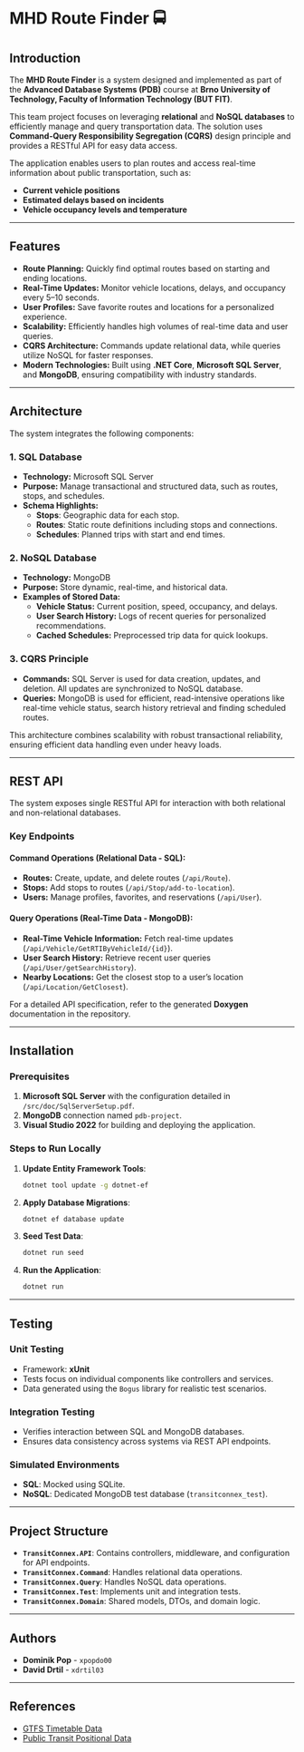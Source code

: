 # MHD Route Finder 🚍

## Introduction

The **MHD Route Finder** is a system designed and implemented as part of the **Advanced Database Systems (PDB)** course at **Brno University of Technology, Faculty of Information Technology (BUT FIT)**.

This team project focuses on leveraging **relational** and **NoSQL databases** to efficiently manage and query transportation data. The solution uses **Command-Query Responsibility Segregation (CQRS)** design principle and provides a RESTful API for easy data access.

The application enables users to plan routes and access real-time information about public transportation, such as:
- **Current vehicle positions**
- **Estimated delays based on incidents**
- **Vehicle occupancy levels and temperature**

---

## Features

- **Route Planning:** Quickly find optimal routes based on starting and ending locations.
- **Real-Time Updates:** Monitor vehicle locations, delays, and occupancy every 5–10 seconds.
- **User Profiles:** Save favorite routes and locations for a personalized experience.
- **Scalability:** Efficiently handles high volumes of real-time data and user queries.
- **CQRS Architecture:** Commands update relational data, while queries utilize NoSQL for faster responses.
- **Modern Technologies:** Built using **.NET Core**, **Microsoft SQL Server**, and **MongoDB**, ensuring compatibility with industry standards.

---

## Architecture

The system integrates the following components:

### 1. **SQL Database**
- **Technology:** Microsoft SQL Server
- **Purpose:** Manage transactional and structured data, such as routes, stops, and schedules.
- **Schema Highlights:**
    - **Stops**: Geographic data for each stop.
    - **Routes**: Static route definitions including stops and connections.
    - **Schedules**: Planned trips with start and end times.

### 2. **NoSQL Database**
- **Technology:** MongoDB
- **Purpose:** Store dynamic, real-time, and historical data.
- **Examples of Stored Data:**
    - **Vehicle Status:** Current position, speed, occupancy, and delays.
    - **User Search History:** Logs of recent queries for personalized recommendations.
    - **Cached Schedules:** Preprocessed trip data for quick lookups.

### 3. **CQRS Principle**
- **Commands:** SQL Server is used for data creation, updates, and deletion. All updates are synchronized to NoSQL database. 
- **Queries:** MongoDB is used for efficient, read-intensive operations like real-time vehicle status, search history retrieval and finding scheduled routes.

This architecture combines scalability with robust transactional reliability, ensuring efficient data handling even under heavy loads.

---

## REST API

The system exposes single RESTful API for interaction with both relational and non-relational databases.

### Key Endpoints

#### **Command Operations** (Relational Data - SQL):
- **Routes:** Create, update, and delete routes (`/api/Route`).
- **Stops:** Add stops to routes (`/api/Stop/add-to-location`).
- **Users:** Manage profiles, favorites, and reservations (`/api/User`).

#### **Query Operations** (Real-Time Data - MongoDB):
- **Real-Time Vehicle Information:** Fetch real-time updates (`/api/Vehicle/GetRTIByVehicleId/{id}`).
- **User Search History:** Retrieve recent user queries (`/api/User/getSearchHistory`).
- **Nearby Locations:** Get the closest stop to a user’s location (`/api/Location/GetClosest`).

For a detailed API specification, refer to the generated **Doxygen** documentation in the repository.

---

## Installation

### Prerequisites
1. **Microsoft SQL Server** with the configuration detailed in `/src/doc/SqlServerSetup.pdf`.
2. **MongoDB** connection named `pdb-project`.
3. **Visual Studio 2022** for building and deploying the application.

### Steps to Run Locally
1. **Update Entity Framework Tools**:
   ```bash
   dotnet tool update -g dotnet-ef
   ```  

2. **Apply Database Migrations**:
   ```bash
   dotnet ef database update
   ```  

3. **Seed Test Data**:
   ```bash
   dotnet run seed
   ```  

4. **Run the Application**:
   ```bash
   dotnet run
   ```  

---

## Testing

### **Unit Testing**
- Framework: **xUnit**
- Tests focus on individual components like controllers and services.
- Data generated using the `Bogus` library for realistic test scenarios.

### **Integration Testing**
- Verifies interaction between SQL and MongoDB databases.
- Ensures data consistency across systems via REST API endpoints.

### **Simulated Environments**
- **SQL**: Mocked using SQLite.
- **NoSQL**: Dedicated MongoDB test database (`transitconnex_test`).

---

## Project Structure

- **`TransitConnex.API`**: Contains controllers, middleware, and configuration for API endpoints.
- **`TransitConnex.Command`**: Handles relational data operations.
- **`TransitConnex.Query`**: Handles NoSQL data operations.
- **`TransitConnex.Test`**: Implements unit and integration tests.
- **`TransitConnex.Domain`**: Shared models, DTOs, and domain logic.

---

## Authors

- **Dominik Pop** - `xpopdo00`
- **David Drtil** - `xdrtil03`

---

## References

- [GTFS Timetable Data](https://data.brno.cz/datasets/j%C3%ADzdn%C3%AD-%C5%99%C3%A1d-ids-jmk-ve-form%C3%A1tu-gtfs-gtfs-timetable-data/about)
- [Public Transit Positional Data](https://data.brno.cz/datasets/mestobrno::polohy-vozidel-hromadn%C3%A9-dopravy-public-transit-positional-data/about)
